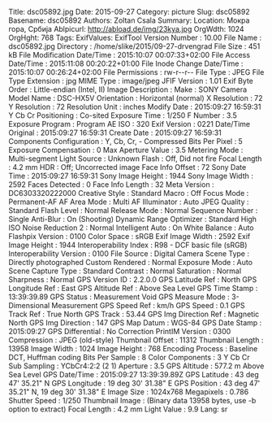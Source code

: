 Title: dsc05892.jpg
Date: 2015-09-27
Category: picture
Slug: dsc05892
Basename: dsc05892
Authors: Zoltan Csala
Summary:
Location: Мокра гора, Србија
Ablpicurl: http://abload.de/img/23kya.jpg
OrgWdth: 1024
OrgHght: 768
Tags:
ExifValues: ExifTool Version Number : 10.00
            File Name : dsc05892.jpg
            Directory : /home/slike/2015/09-27-drvengrad
            File Size : 451 kB
            File Modification Date/Time : 2015:10:07 00:07:33+02:00
            File Access Date/Time : 2015:11:08 00:20:22+01:00
            File Inode Change Date/Time : 2015:10:07 00:26:24+02:00
            File Permissions : rw-r--r--
            File Type : JPEG
            File Type Extension : jpg
            MIME Type : image/jpeg
            JFIF Version : 1.01
            Exif Byte Order : Little-endian (Intel, II)
            Image Description :
            Make : SONY
            Camera Model Name : DSC-HX5V
            Orientation : Horizontal (normal)
            X Resolution : 72
            Y Resolution : 72
            Resolution Unit : inches
            Modify Date : 2015:09:27 16:59:31
            Y Cb Cr Positioning : Co-sited
            Exposure Time : 1/250
            F Number : 3.5
            Exposure Program : Program AE
            ISO : 320
            Exif Version : 0221
            Date/Time Original : 2015:09:27 16:59:31
            Create Date : 2015:09:27 16:59:31
            Components Configuration : Y, Cb, Cr, -
            Compressed Bits Per Pixel : 5
            Exposure Compensation : 0
            Max Aperture Value : 3.5
            Metering Mode : Multi-segment
            Light Source : Unknown
            Flash : Off, Did not fire
            Focal Length : 4.2 mm
            HDR : Off; Uncorrected image
            Face Info Offset : 72
            Sony Date Time : 2015:09:27 16:59:31
            Sony Image Height : 1944
            Sony Image Width : 2592
            Faces Detected : 0
            Face Info Length : 32
            Meta Version : DC6303320222000
            Creative Style : Standard
            Macro : Off
            Focus Mode : Permanent-AF
            AF Area Mode : Multi
            AF Illuminator : Auto
            JPEG Quality : Standard
            Flash Level : Normal
            Release Mode : Normal
            Sequence Number : Single
            Anti-Blur : On (Shooting)
            Dynamic Range Optimizer : Standard
            High ISO Noise Reduction 2 : Normal
            Intelligent Auto : On
            White Balance : Auto
            Flashpix Version : 0100
            Color Space : sRGB
            Exif Image Width : 2592
            Exif Image Height : 1944
            Interoperability Index : R98 - DCF basic file (sRGB)
            Interoperability Version : 0100
            File Source : Digital Camera
            Scene Type : Directly photographed
            Custom Rendered : Normal
            Exposure Mode : Auto
            Scene Capture Type : Standard
            Contrast : Normal
            Saturation : Normal
            Sharpness : Normal
            GPS Version ID : 2.2.0.0
            GPS Latitude Ref : North
            GPS Longitude Ref : East
            GPS Altitude Ref : Above Sea Level
            GPS Time Stamp : 13:39:39.89
            GPS Status : Measurement Void
            GPS Measure Mode : 3-Dimensional Measurement
            GPS Speed Ref : km/h
            GPS Speed : 0.1
            GPS Track Ref : True North
            GPS Track : 53.44
            GPS Img Direction Ref : Magnetic North
            GPS Img Direction : 147
            GPS Map Datum : WGS-84
            GPS Date Stamp : 2015:09:27
            GPS Differential : No Correction
            PrintIM Version : 0300
            Compression : JPEG (old-style)
            Thumbnail Offset : 11312
            Thumbnail Length : 13958
            Image Width : 1024
            Image Height : 768
            Encoding Process : Baseline DCT, Huffman coding
            Bits Per Sample : 8
            Color Components : 3
            Y Cb Cr Sub Sampling : YCbCr4:2:2 (2 1)
            Aperture : 3.5
            GPS Altitude : 577.2 m Above Sea Level
            GPS Date/Time : 2015:09:27 13:39:39.89Z
            GPS Latitude : 43 deg 47' 35.21" N
            GPS Longitude : 19 deg 30' 31.38" E
            GPS Position : 43 deg 47' 35.21" N, 19 deg 30' 31.38" E
            Image Size : 1024x768
            Megapixels : 0.786
            Shutter Speed : 1/250
            Thumbnail Image : (Binary data 13958 bytes, use -b option to extract)
            Focal Length : 4.2 mm
            Light Value : 9.9
Lang: sr

